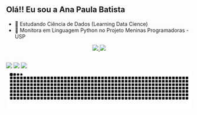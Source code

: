 ## Olá!! Eu sou a Ana Paula Batista

- 🌱 Estudando Ciência de Dados (Learning Data Cience)
- 🔭 Monitora em Linguagem Python no Projeto Meninas Programadoras - USP

<!--github stats-->
<div align="center" style="display: inline">
   <a href="https://github.com/anapbatista">
   <div style="display: inline_block">
      <img height="175em" src="https://github-readme-stats.vercel.app/api?username=anapbatista&show_icons=true&include_all_commits=true&count_private=true&bg_color=151515&border_color=9C4E6A&title_color=d7d8c0&text_color=d1c89a&icon_color=5aa2c9"/>
      <img height="175em" src="https://github-readme-stats.vercel.app/api/top-langs/?username=anapbatista&layout=compact&langs_count=7&bg_color=151515&border_color=9C4E6A&title_color=d7d8c0&text_color=d5e5e4&icon_color=5aa2c9"/>
   </div>
</div>

##
<div> 
  <!--<a href="https://www.youtube.com/channel/UC_-uuuZbY0AAt9CViNzvc-Q" target="_blank"><img src="https://img.shields.io/badge/YouTube-FF0000?style=for-the-badge&logo=youtube&logoColor=white" target="_blank"></a>-->
  <a href="https://instagram.com/anapbatista_" target="_blank"><img src="https://img.shields.io/badge/-Instagram-%23E4405F?style=for-the-badge&logo=instagram&logoColor=white" target="_blank"></a>
 	<!--<a href="https://www.twitch.tv/rafaballerinii" target="_blank"><img src="https://img.shields.io/badge/Twitch-9146FF?style=for-the-badge&logo=twitch&logoColor=white" target="_blank"></a>-->
 <!--<a href="https://discord.gg/wagxzStdcR" target="_blank"><img src="https://img.shields.io/badge/Discord-7289DA?style=for-the-badge&logo=discord&logoColor=white" target="_blank"></a> -->
  <a href = "mailto:anapdeabreu@gmail.com"><img src="https://img.shields.io/badge/-Gmail-%23333?style=for-the-badge&logo=gmail&logoColor=white" target="_blank"></a>
  <a href="https://www.linkedin.com/in/anapaula-batista" target="_blank"><img src="https://img.shields.io/badge/-LinkedIn-%230077B5?style=for-the-badge&logo=linkedin&logoColor=white" target="_blank"></a> 
  
</div>

<picture>
  <source media="(prefers-color-scheme: dark)" srcset="https://raw.githubusercontent.com/anapbatista/anapbatista/output/github-contribution-grid-snake-dark.svg">
  <source media="(prefers-color-scheme: light)" srcset="https://raw.githubusercontent.com/anapbatista/anapbatista/output/github-contribution-grid-snake.svg">
  <img alt="github contribution grid snake animation" src="https://raw.githubusercontent.com/anapbatista/anapbatista/output/github-contribution-grid-snake.svg">
</picture>
